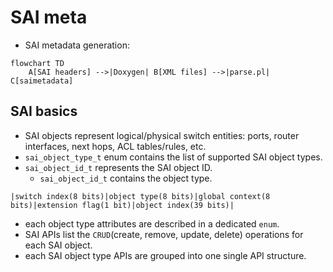 # SAI meta

* SAI metadata generation:

```mermaid
flowchart TD
    A[SAI headers] -->|Doxygen| B[XML files] -->|parse.pl| C[saimetadata]
```

## SAI basics
* SAI objects represent logical/physical switch entities: ports, router interfaces, next hops, ACL tables/rules, etc.
* `sai_object_type_t` enum contains the list of supported SAI object types.
* `sai_object_id_t` represents the SAI object ID.
    * `sai_object_id_t` contains the object type.
```
|switch index(8 bits)|object type(8 bits)|global context(8 bits)|extension flag(1 bit)|object index(39 bits)|
```

* each object type attributes are described in a dedicated `enum`.
* SAI APIs list the `CRUD`(create, remove, update, delete) operations for each SAI object.
* each SAI object type APIs are grouped into one single API structure.
